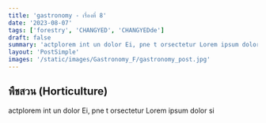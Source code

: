```yaml
---
title: 'gastronomy - เรื่องที่ 8'
date: '2023-08-07'
tags: ['forestry', 'CHANGYED', 'CHANGYEDde']
draft: false
summary: 'actplorem int un dolor Ei, pne t orsectetur Lorem ipsum dolor si'
layout: 'PostSimple'
images: '/static/images/Gastronomy_F/gastronomy_post.jpg'
---
```


## พืชสวน (Horticulture)
actplorem int un dolor Ei, pne t orsectetur Lorem ipsum dolor si
